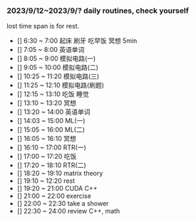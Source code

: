 ### 2023/9/12~2023/9/? daily routines, check yourself

lost time span is for rest.

- [] 6:30 ~ 7:00 起床 刷牙 吃早饭 冥想 5min
- [] 7:05 ~ 8:00 英语单词 
- [] 8:05 ~ 9:00 模拟电路(一)
- [] 9:05 ~ 10:00 模拟电路(二)
- [] 10:25 ~ 11:20 模拟电路(三)
- [] 11:25 ~ 12:10 模拟电路(刷题)
- [] 12:15 ~ 13:10 吃饭 睡觉
- [] 13:10 ~ 13:20 冥想
- [] 13:20 ~ 14:00 英语单词
- [] 14:03 ~ 15:00 ML(一)
- [] 15:05 ~ 16:00 ML(二)
- [] 16:05 ~ 16:10 冥想
- [] 16:10 ~ 17:00 RTR(一)
- [] 17:00 ~ 17:20 吃饭
- [] 17:20 ~ 18:10 RTR(二)
- [] 18:20 ~ 19:10 matrix theory
- [] 19:10 ~ 12:20 rest
- [] 19:20 ~ 21:00 CUDA C++
- [] 21:00 ~ 22:00 exercise
- [] 22:00 ~ 22:30 take a shower
- [] 22:30 ~ 24:00 review C++, math
